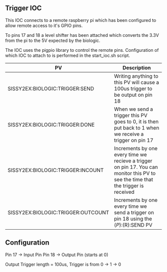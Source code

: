 ## Trigger IOC

This IOC connects to a remote raspberry pi which has been configured to allow remote access to it's GPIO pins. 

To pins 17 and 18 a level shifter has been attached which converts the 3.3V from the pi to the 5V expected by the biologic. 

The IOC uses the pigpio library to control the remote pins. Configuration of which IOC to attach to is performed in the start_ioc.sh script. 

| PV |    Description | 
|----------|-------------|
| SISSY2EX:BIOLOGIC:TRIGGER:SEND |  Writing anything to this PV will cause a 100us trigger to be output on pin 18  | 
| SISSY2EX:BIOLOGIC:TRIGGER:DONE |   When we send a trigger this PV goes to 0, it is then put back to 1 when we receive a trigger on pin 17 |  
| SISSY2EX:BIOLOGIC:TRIGGER:INCOUNT | Increments by one every time we recieve a trigger on pin 17. You can monitor this PV to see the time that the trigger is received |  
| SISSY2EX:BIOLOGIC:TRIGGER:OUTCOUNT | Increments by one every time we send a trigger on pin 18 using the $(P):$(R):SEND PV |  


## Configuration

Pin 17 -> Input Pin
Pin 18 -> Output Pin (starts at 0)

Output Trigger length = 100us, Trigger is from 0 -> 1 -> 0



